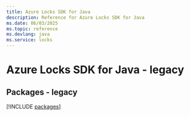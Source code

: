 ```yaml
---
title: Azure Locks SDK for Java
description: Reference for Azure Locks SDK for Java
ms.date: 06/03/2025
ms.topic: reference
ms.devlang: java
ms.service: locks
---
```

# Azure Locks SDK for Java - legacy
## Packages - legacy
[!INCLUDE [packages](locks-index.md)]